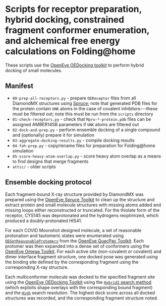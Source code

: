 # Scripts for receptor preparation, hybrid docking, constrained fragment conformer enumeration, and alchemical free energy calculations on Folding@home

These scripts use the [OpenEye OEDocking toolkit](https://docs.eyesopen.com/toolkits/python/dockingtk/index.html) to perform hybrid docking of small molecules.

## Manifest
* `00-prep-all-receptors.py` - prepare `OEReceptor` files from all DiamondMX structures using [Spruce](https://docs.eyesopen.com/toolkits/python/sprucetk/index.html); note that generated PDB files for the protein contain `UNK` atoms in the case of covalent inhibitors---these must be filtered out; note this must be run from the `scripts` directory
* `01-check-receptors.py` - check that `Mpro-*-protein.pdb` files can be assigned AMBER14SB parameters if `UNK` atoms are filtered out
* `02-dock-and-prep.py` - perform ensemble docking of a single compound and (optionally) prepare it for simulation
* `03-aggregate-docking-results.py` - compile docking results
* `04-fah-prep.py` - copy/rename files for preparation for Folding@home simulation
* `05-score-heavy-atom-overlap.py` - score heavy atom overlap as a means to find designs that merge fragments
* `attic/` - older scripts

## Ensemble docking protocol

Each fragment-bound X-ray structure provided by DiamondMX was prepared using the [OpenEye Spruce Toolkit](https://docs.eyesopen.com/toolkits/python/sprucetk/index.html) to clean up the structure and extract protein and small molecule structures with missing atoms added and missing loops either reconstructed or truncated.
For the thiolate form of the receptor, CYS145 was deprotonated and the hydrogens reoptimized, which produced a doubly-protonated HIS41.

For each COVID Moonshot designed molecule, a set of reasonable protonation and tautomeric states were enumerated using [`OEGetReasonableProtomers`](https://docs.eyesopen.com/toolkits/python/quacpactk/OEProtonFunctions/OEGetReasonableProtomers.html#OEProton::OEGetReasonableProtomers) from the [OpenEye QuacPac Toolkit](https://docs.eyesopen.com/toolkits/python/quacpactk/index.html).
Each protomer was then expanded into a dense set of conformers using the [OpenEye Omega Toolkit](https://docs.eyesopen.com/toolkits/python/omegatk/index.html).
For each active site (non-covalent or covalent) and dimer interface fragment structure, one docked pose was generated using the binding site defined by the corresponding fragment using the corresponding X-ray structure.

Each multiconformer molecule was docked to the specified fragment site using the [OpenEye OEDocking Toolkit](https://docs.eyesopen.com/toolkits/python/dockingtk/index.html) using the [`Hybrid2` search method](https://docs.eyesopen.com/toolkits/python/dockingtk/docking.html#hybrid-method) (which exploits shape overlays with the corresponding bound fragment) and the [`High`](https://docs.eyesopen.com/toolkits/python/dockingtk/OEDockingConstants/OESearchResolution.html#OEDocking::OESearchResolution::High) search resolution.
The highest dock score across all docked structures was recorded, and the corresponding fragment structure noted.
